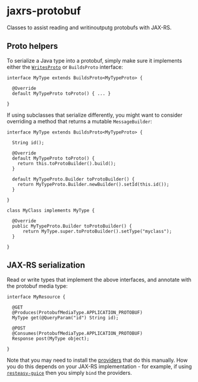 # jaxrs-protobuf

Classes to assist reading and writinoutputg protobufs with JAX-RS.

## Proto helpers

To serialize a Java type into a protobuf, simply make sure it implements either the [`WritesProto`](https://github.com/ollierob/jaxrs-protobuf/blob/master/src/main/java/net/ollie/protobuf/WritesProto.java) or `BuildsProto` interface:

```
interface MyType extends BuildsProto<MyTypeProto> { 

  @Override
  default MyTypeProto toProto() { ... }

}
```
If using subclasses that serialize differently, you might want to consider overriding a method that returns a mutable `MessageBuilder`:
```
interface MyType extends BuildsProto<MyTypeProto> { 

  String id();

  @Override
  default MyTypeProto toProto() {
    return this.toProtoBuilder().build();
  }
  
  default MyTypeProto.Builder toProtoBuilder() { 
    return MyTypeProto.Builder.newBuilder().setId(this.id());
  }

}

class MyClass implements MyType {

  @Override
  public MyTypeProto.Builder toProtoBuilder() {
      return MyType.super.toProtoBuilder().setType("myclass");
  }
  
}
```

## JAX-RS serialization

Read or write types that implement the above interfaces, and annotate with the protobuf media type:

```
interface MyResource {

  @GET
  @Produces(ProtobufMediaType.APPLICATION_PROTOBUF)
  MyType get(@QueryParam("id") String id);
  
  @POST
  @Consumes(ProtobufMediaType.APPLICATION_PROTOBUF)
  Response post(MyType object);

}
```
Note that you may need to install the [providers](https://github.com/ollierob/jaxrs-protobuf/tree/master/src/main/java/net/ollie/protobuf/jaxrs) that do this manually. How you do this depends on your JAX-RS implementation - for example, if using [`resteasy-guice`](https://mvnrepository.com/artifact/org.jboss.resteasy/resteasy-guice) then you simply `bind` the providers.

